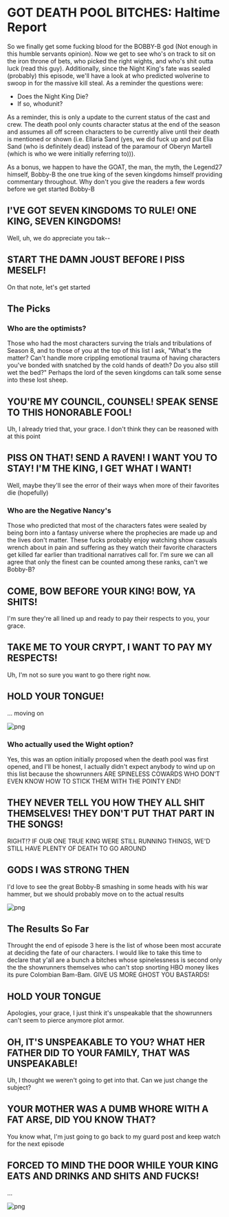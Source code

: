 # GOT DEATH POOL BITCHES: Haltime Report
So we finally get some fucking blood for the BOBBY-B god (Not enough in this humble servants opinion). Now we get to see who's on track to sit on the iron throne of bets, who picked the right wights, and who's shit outta luck (read this guy). Additionally, since the Night King's fate was sealed (probably) this episode, we'll have a look at who predicted wolverine to swoop in for the massive kill steal. As a reminder the questions were:

*   Does the Night King Die?
*   If so, whodunit?

As a reminder, this is only a update to the current status of the cast and crew. The death pool only counts character status at the end of the season and assumes all off screen characters to be currently alive until their death is mentioned or shown (i.e. Ellaria Sand (yes, we did fuck up and put Elia Sand (who is definitely dead) instead of the paramour of Oberyn Martell (which is who we were initially referring to))).

As a bonus, we happen to have the GOAT, the man, the myth, the Legend27 himself, Bobby-B the one true king of the seven kingdoms himself providing commentary throughout. Why don't you give the readers a few words before we get started Bobby-B

## I'VE GOT SEVEN KINGDOMS TO RULE! ONE KING, SEVEN KINGDOMS!

Well, uh, we do appreciate you tak--

## START THE DAMN JOUST BEFORE I PISS MESELF!

On that note, let's get started


## The Picks

### Who are the optimists?

Those who had the most characters surving the trials and tribulations of Season 8, and to those of you at the top of this list I ask, "What's the matter? Can't handle more crippling emotional trauma of having characters you've bonded with snatched by the cold hands of death? Do you also still wet the bed?" Perhaps the lord of the seven kingdoms can talk some sense into these lost sheep.

## YOU'RE MY COUNCIL, COUNSEL! SPEAK SENSE TO THIS HONORABLE FOOL!

Uh, I already tried that, your grace. I don't think they can be reasoned with at this point

## PISS ON THAT! SEND A RAVEN! I WANT YOU TO STAY! I'M THE KING, I GET WHAT I WANT!

Well, maybe they'll see the error of their ways when more of their favorites die (hopefully)


### Who are the Negative Nancy's
Those who predicted that most of the characters fates were sealed by being born into a fantasy universe where the prophecies are made up and the lives don't matter. These fucks probably enjoy watching show casuals wrench about in pain and suffering as they watch their favorite characters get killed far earlier than traditional narratives call for. I'm sure we can all agree that only the finest can be counted among these ranks, can't we Bobby-B?

## COME, BOW BEFORE YOUR KING! BOW, YA SHITS!

I'm sure they're all lined up and ready to pay their respects to you, your grace.

## TAKE ME TO YOUR CRYPT, I WANT TO PAY MY RESPECTS!

Uh, I'm not so sure you want to go there right now.

## HOLD YOUR TONGUE!

... moving on


![png](GOT_Death_Pool_files/GOT_Death_Pool_14_0.png)


### Who actually used the Wight option?
Yes, this was an option initially proposed when the death pool was first opened, and I'll be honest, I actually didn't expect anybody to wind up on this list because the showrunners ARE SPINELESS COWARDS WHO DON'T EVEN KNOW HOW TO STICK THEM WITH THE POINTY END!
## THEY NEVER TELL YOU HOW THEY ALL SHIT THEMSELVES! THEY DON'T PUT THAT PART IN THE SONGS!
RIGHT!? IF OUR ONE TRUE KING WERE STILL RUNNING THINGS, WE'D STILL HAVE PLENTY OF DEATH TO GO AROUND
## GODS I WAS STRONG THEN
I'd love to see the great Bobby-B smashing in some heads with his war hammer, but we should probably move on to the actual results


![png](GOT_Death_Pool_files/GOT_Death_Pool_16_0.png)


## The Results So Far
Throught the end of episode 3 here is the list of whose been most accurate at deciding the fate of our characters. I would like to take this time to declare that y'all are a bunch a bitches whose spinelessness is second only the the showrunners themselves who can't stop snorting HBO money likes its pure Colombian Bam-Bam. GIVE US MORE GHOST YOU BASTARDS! 
## HOLD YOUR TONGUE
Apologies, your grace, I just think it's unspeakable that the showrunners can't seem to pierce anymore plot armor.
## OH, IT'S UNSPEAKABLE TO YOU? WHAT HER FATHER DID TO YOUR FAMILY, THAT WAS UNSPEAKABLE!
Uh, I thought we weren't going to get into that. Can we just change the subject?
## YOUR MOTHER WAS A DUMB WHORE WITH A FAT ARSE, DID YOU KNOW THAT?
You know what, I'm just going to go back to my guard post and keep watch for the next episode
## FORCED TO MIND THE DOOR WHILE YOUR KING EATS AND DRINKS AND SHITS AND FUCKS!
...

![png](GOT_Death_Pool_files/GOT_Death_Pool_18_0.png)


